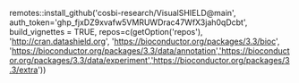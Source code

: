 remotes::install_github('cosbi-research/VisualSHIELD@main', auth_token='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', build_vignettes = TRUE, repos=c(getOption('repos'), 'http://cran.datashield.org', 'https://bioconductor.org/packages/3.3/bioc', 'https://bioconductor.org/packages/3.3/data/annotation','https://bioconductor.org/packages/3.3/data/experiment','https://bioconductor.org/packages/3.3/extra'))
